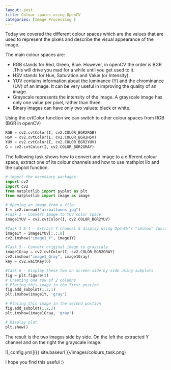 ```yaml
---
layout: post
title: Colour spaces using OpenCV
categories: [Image Processing ]
---
```

Today we covered the different colour spaces which are the values that are used to represent the pixels and describe the
visual appearance of the image.

The main colour spaces are:

* RGB stands for Red, Green, Blue. However, in openCV the order is BGR .This will drive you mad for a while until you get used to it.
* HSV stands for Hue, Saturation and Value (or Intensity).
* YUV contains information about the luminance (Y) and the chrominance (UV) of an image. It can be very useful in improving the quality of an image.
* Grayscale represents the intensity of the image. A grayscale image has only one value per pixel, rather than three.
* Binary images can have only two values: black or white.


Using the cvtColor function we can switch to other colour spaces from RGB (BGR in openCV)
```python
RGB = cv2.cvtColor(I, cv2.COLOR_BGR2RGB)
HSV = cv2.cvtColor(I, cv2.COLOR_BGR2HSV)
YUV = cv2.cvtColor(I, cv2.COLOR_BGR2YUV)
G = cv2.cvtColor(I, cv2.COLOR_BGR2GRAY)
````
The following task shows how to convert and image to a different colour space, extract one of its colour channels and how to use mathplot lib and the subplot function.

```python
# import the necessary packages:
import cv2
import cv2
from matplotlib import pyplot as plt
from matplotlib import image as image

# Opening an image from a file:
I = cv2.imread("airballoons.jpg")
#Task 2 - Convert Image to YUV color space
image1YUV = cv2.cvtColor(I, cv2.COLOR_BGR2YUV)

#Task 3 & 4 - Extract Y channel & display using OpenCV's "imshow" function
image1Y = image1YUV[:,:,0]
cv2.imshow("image1_Y", image1Y)

#Task 5 - Convert original image to grayscale
image1Gray = cv2.cvtColor(I, cv2.COLOR_BGR2GRAY)
cv2.imshow("image1_Gray", image1Gray)
key = cv2.waitKey(0)

#Task 6 - Display these two on screen side by side using subplots
fig = plt.figure(1)
# Creating one row of 2 columns
# Placing this image in the first postion
fig.add_subplot(1,2,1)
plt.imshow(image1Y, 'gray')

# Placing this image in the second postion
fig.add_subplot(1,2,2)
plt.imshow(image1Gray, 'gray')

# Display plot
plt.show()

````
The result is the two images side by side. On the left the extracted Y channel and on the right the grayscale image.

![_config.yml]({{ site.baseurl }}/images/colours_task.png)

I hope you find this useful :)
